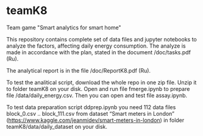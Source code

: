 # teamK8
Team game "Smart analytics for smart home"

This repository contains complete set of data files and jupyter notebooks to analyze
the factors, affecting daily energy consumption. The analyze is made in accordance 
with the plan, stated in the document /doc/tasks.pdf (Ru).

The analytical report is in the file /doc/ReportK8.pdf (Ru).

To test the analitical script, download the whole repo in one zip file. Unzip it
to folder teamK8 on your disk. Open and run file fmerge.ipynb to prepare file
/data/daily_energy.csv. Then you can open and test file assay.ipynb. 

To test data preparation script ddprep.ipynb you need 112 data files block_0.csv .. block_111.csv
from dataset “Smart meters in London” (https://www.kaggle.com/jeanmidev/smart-meters-in-london) in folder 
teamK8/data/daily_dataset on your disk. 

